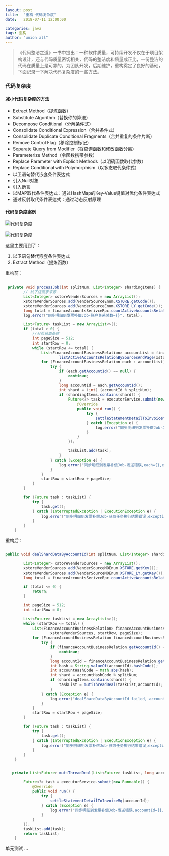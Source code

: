 ```yaml
---
layout: post
title:  "重构-代码复杂度"
date:   2018-07-11 12:00:00

categories: java
tags: 重构
author: "union all"
---
```


> 《代码整洁之道》一书中提出：一种软件质量，可持续开发不仅在于项目架构设计，还与代码质量密切相关，代码的整洁度和质量成正比，一份整洁的代码在质量上是可靠的，为团队开发，后期维护，重构奠定了良好的基础， 下面记录一下解决代码复杂度的一些方法。

### **代码复杂度**

#### **减小代码复杂度的方法**

- Extract Method（提炼函数）
- Substitute Algorithm（替换你的算法）
- Decompose Conditional（分解条件式）
- Consolidate Conditional Expression（合并条件式）
- Consolidate Duplicate Conditional Fragments（合并重复的条件片断）
- Remove Control Flag（移除控制标记）
- Separate Query from Modifier（将查询函数和修改函数分离）
- Parameterize Method（令函数携带参数）
- Replace Parameter with Explicit Methods（以明确函数取代参数）
- Replace Conditional with Polymorphism（以多态取代条件式）
- 以卫语句替代嵌套条件表达式
- 引入Null对象
- 引入断言
- 以MAP取代条件表达式：通过HashMap的Key-Value键值对优化条件表达式
- 通过反射取代条件表达式：通过动态反射原理

#### **代码复杂度案例**

![代码复杂度](https://raw.githubusercontent.com/unionall/unionall.github.io/master/assets/images/pictures/2018-07-30-refactor/01-01.jpg)

![代码复杂度](https://raw.githubusercontent.com/unionall/unionall.github.io/master/assets/images/pictures/2018-07-30-refactor/01-02.png)

这里主要用到了：

 1. 以卫语句替代嵌套条件表达式
 2. Extract Method（提炼函数）

重构前：

```java

 private void processJob(int splitNum, List<Integer> shardingItems) {
        // 线下店商家来源.
        List<Integer> xstoreVenderSources = new ArrayList();
        xstoreVenderSources.add(VenderSourceEnum.XSTORE.getCode());
        xstoreVenderSources.add(VenderSourceEnum.XSTORE_LY.getCode());
        long total = financeAccountsSerivceRpc.countActiveAccountsRelationInSource(xstoreVenderSources);
        log.error("同步明细到发票补偿Job-账户关系总数={}", total);

        List<Future> taskList = new ArrayList<>();
        if (total > 0) {
            //分页获取处理
            int pageSize = 512;
            int startRow = 0;
            while (startRow <= total) {
                List<FinanceAccountBusinessRelation> accountList = financeAccountsSerivceRpc.
                        listActiveAccountsRelationBySourcesAndPage(xstoreVenderSources, startRow, pageSize);
                for (FinanceAccountBusinessRelation each : accountList) {
                    try {
                        if (each.getAccountId() == null) {
                            continue;
                        }
                        long accountId = each.getAccountId();
                        int shard = (int) (accountId % splitNum);
                        if (shardingItems.contains(shard)) {
                            Future<?> task = executorService.submit(new Runnable() {
                                @Override
                                public void run() {
                                    try {
                                        settleStatementDetailToInvoiceMq(accountId);
                                    } catch (Exception e) {
                                        log.error("同步明细到发票补偿Job-发送错误,accountId={},exception={}", accountId, e);
                                    }
                                }
                            });

                            taskList.add(task);
                        }
                    } catch (Exception e) {
                        log.error("同步明细到发票补偿Job-发送错误,each={},exception={}", each, e);
                    }
                }
                startRow = startRow + pageSize;
            }
        }

        for (Future task : taskList) {
            try {
                task.get();
            } catch (InterruptedException | ExecutionException e) {
                log.error("同步明细到发票补偿Job-获取任务执行结果错误,exception={}", e);
            }
        }
    }
```

重构后：

``` java

public void dealShardDataByAccountId(int splitNum, List<Integer> shardingItems) {

        List<Integer> xstoreVenderSources = new ArrayList();
        xstoreVenderSources.add(VenderSourceMOEnum.XSTORE.getKey());
        xstoreVenderSources.add(VenderSourceMOEnum.XSTORE_LY.getKey());
        long total = financeAccountsSerivceRpc.countActiveAccountsRelationInSource(xstoreVenderSources);

        if (total <= 0) {
            return;
        }

        int pageSize = 512;
        int startRow = 0;

        List<Future> taskList = new ArrayList<>();
        while (startRow <= total) {
            List<FinanceAccountBusinessRelation> financeAccountBusinessRelationList = financeAccountsSerivceRpc.listActiveAccountsRelationBySourcesAndPage(
                    xstoreVenderSources, startRow, pageSize);
            for (FinanceAccountBusinessRelation financeAccountBusinessRelation : financeAccountBusinessRelationList) {
                try {
                    if (financeAccountBusinessRelation.getAccountId() == null) {
                        continue;
                    }
                    long accountId = financeAccountBusinessRelation.getAccountId();
                    int hash = String.valueOf(accountId).hashCode();
                    int accountHashCode = Math.abs(hash);
                    int shard = accountHashCode % splitNum;
                    if (shardingItems.contains(shard)) {
                        taskList = mutiThreadDeal(taskList,accountId);
                    }
                } catch (Exception e) {
                    log.error("dealShardDataByAccountId failed, accountId is {}:",financeAccountBusinessRelation.getAccountId(), e);
                }
            }
            startRow = startRow + pageSize;
        }

        for (Future task : taskList) {
            try {
                task.get();
            } catch (InterruptedException | ExecutionException e) {
                log.error("同步明细到发票补偿Job-获取任务执行结果错误,exception={}", e);
            }
        }
    }
```

```java

   private List<Future> mutiThreadDeal(List<Future> taskList, long accountId) {

        Future<?> task = executorService.submit(new Runnable() {
            @Override
            public void run() {
                try {
                    settleStatementDetailToInvoiceMq(accountId);
                } catch (Exception e) {
                    log.error("同步明细到发票补偿Job-发送错误,accountId={},exception={}", accountId, e);
                }
            }
        });
        taskList.add(task);
        return taskList;
    }
```

单元测试
...
